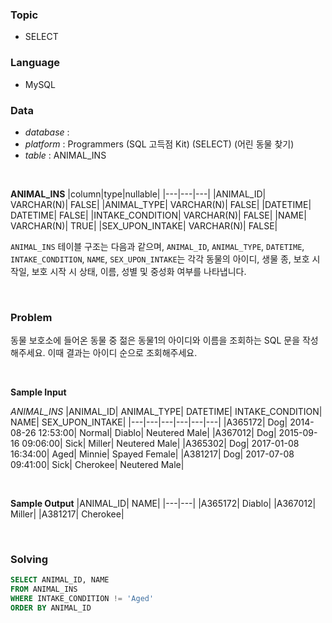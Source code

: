 ### Topic
- SELECT
  
### Language
- MySQL

### Data
- *database* : 
- *platform* : Programmers (SQL 고득점 Kit) (SELECT) (어린 동물 찾기)
- *table* : ANIMAL_INS

<br>

**ANIMAL_INS**
|column|type|nullable|
|---|---|---|
|ANIMAL_ID|	VARCHAR(N)|	FALSE|
|ANIMAL_TYPE|	VARCHAR(N)|	FALSE|
|DATETIME|	DATETIME|	FALSE|
|INTAKE_CONDITION|	VARCHAR(N)|	FALSE|
|NAME|	VARCHAR(N)|	TRUE|
|SEX_UPON_INTAKE|	VARCHAR(N)|	FALSE|

`ANIMAL_INS` 테이블 구조는 다음과 같으며, `ANIMAL_ID`, `ANIMAL_TYPE`, `DATETIME`, `INTAKE_CONDITION`, `NAME`, `SEX_UPON_INTAKE`는 각각 동물의 아이디, 생물 종, 보호 시작일, 보호 시작 시 상태, 이름, 성별 및 중성화 여부를 나타냅니다.

<br>

### Problem
동물 보호소에 들어온 동물 중 젊은 동물1의 아이디와 이름을 조회하는 SQL 문을 작성해주세요. 이때 결과는 아이디 순으로 조회해주세요.

<br>

**Sample Input**

*ANIMAL_INS*
|ANIMAL_ID|	ANIMAL_TYPE|	DATETIME|	INTAKE_CONDITION|	NAME|	SEX_UPON_INTAKE|
|---|---|---|---|---|---|
|A365172|	Dog|	2014-08-26 12:53:00|	Normal|	Diablo|	Neutered Male|
|A367012|	Dog|	2015-09-16 09:06:00|	Sick|	Miller|	Neutered Male|
|A365302|	Dog|	2017-01-08 16:34:00|	Aged|	Minnie|	Spayed Female|
|A381217|	Dog|	2017-07-08 09:41:00|	Sick|	Cherokee|	Neutered Male|

<br>

**Sample Output**
|ANIMAL_ID|	NAME|
|---|---|
|A365172|	Diablo|
|A367012|	Miller|
|A381217|	Cherokee|


<br>

### Solving

```sql
SELECT ANIMAL_ID, NAME
FROM ANIMAL_INS
WHERE INTAKE_CONDITION != 'Aged'
ORDER BY ANIMAL_ID     
```
